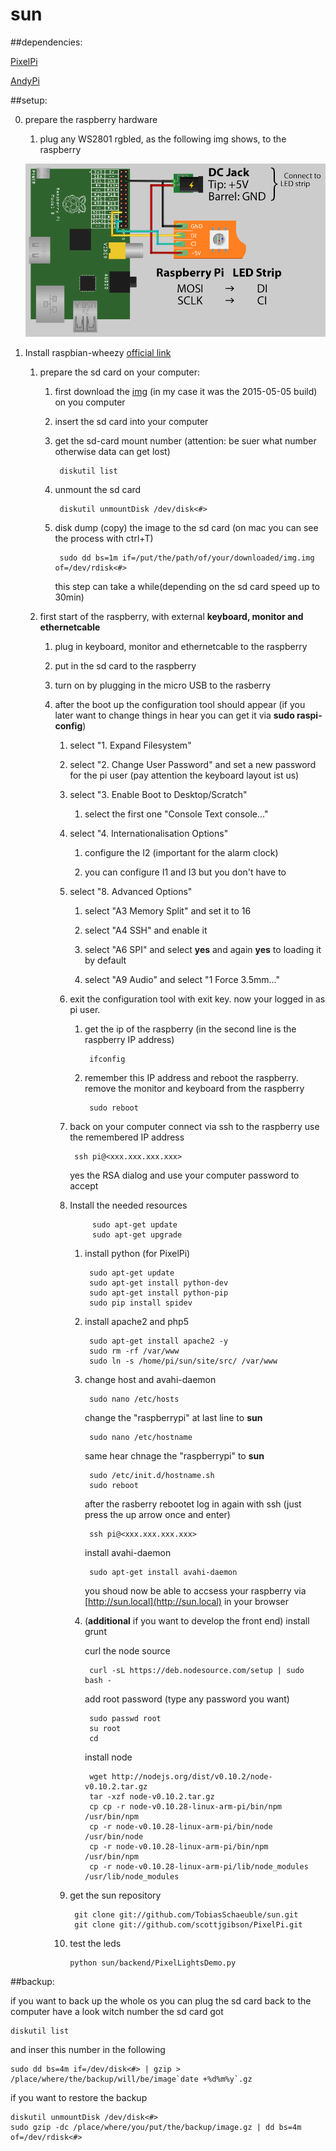# sun

##dependencies:

[PixelPi](https://github.com/scottjgibson/PixelPi)

[AndyPi](http://andypi.co.uk/?page_id=721)

##setup:

0. prepare the raspberry hardware

	1. plug any WS2801 rgbled, as the following img shows, to the raspberry
	
	![image](setup/WS2801.png)

1. Install raspbian-wheezy [official link](https://www.raspberrypi.org/documentation/installation/installing-images/)
	1. prepare the sd card on your computer:
		1. first download the [img](https://downloads.raspberrypi.org/raspbian/images/raspbian-2015-05-07/2015-05-05-raspbian-wheezy.zip) (in my case it was the 2015-05-05 build) on you computer
		2. insert the sd card into your computer
		3. get the sd-card mount number (attention: be suer what number otherwise data can get lost)
		
				diskutil list
			
		4. unmount the sd card
			
				diskutil unmountDisk /dev/disk<#>
			
		5. disk dump (copy) the image to the sd card (on mac you can see the process with ctrl+T) 
		
				sudo dd bs=1m if=/put/the/path/of/your/downloaded/img.img of=/dev/rdisk<#>
				
			this step can take a while(depending on the sd card speed up to 30min)
	
	2. first start of the raspberry, with external **keyboard, monitor and ethernetcable**
			
		1. plug in keyboard, monitor and ethernetcable to the raspberry
		
		2. put in the sd card to the raspberry
		
		3. turn on by plugging in the micro USB to the rasberry
		
		4. after the boot up the configuration tool should appear (if you later want to change things in hear you can get it via **sudo raspi-config**)
			
			1. select "1. Expand Filesystem"
			
			2. select "2. Change User Password" and set a new password for the pi user (pay attention the keyboard layout ist us)
			
			3. select "3. Enable Boot to Desktop/Scratch"
				
				1. select the first one "Console Text console..."
			
			4. select "4. Internationalisation Options"				
				1. configure the I2 (important for the alarm clock)
				
				2. you can configure I1 and I3 but you don't have to
				
			5. select "8. Advanced Options"
			
				1. select "A3 Memory Split" and set it to 16 
				
				2. select "A4 SSH" and enable it
				
				3. select "A6 SPI" and select **yes** and again **yes** to loading it by default 
				
				4. select "A9 Audio" and select "1 Force 3.5mm..."
				
			6. exit the configuration tool with exit key. now your logged in as pi user. 
			
				1. get the ip of the raspberry (in the second line is the raspberry IP address)
					
						ifconfig
				
				2. remember this IP address and reboot the raspberry. remove the monitor and keyboard from the raspberry
					
						sudo reboot
						
			7. back on your computer connect via ssh to the raspberry use the remembered IP address 
				
					ssh pi@<xxx.xxx.xxx.xxx>	
					
				yes the RSA dialog and use your computer password to accept
			
			8. Install the needed resources
			
						sudo apt-get update
						sudo apt-get upgrade
			
				1. install python (for PixelPi)
				
						sudo apt-get update
						sudo apt-get install python-dev
						sudo apt-get install python-pip
						sudo pip install spidev
						
				2. install apache2 and php5
				
						sudo apt-get install apache2 -y
						sudo rm -rf /var/www
						sudo ln -s /home/pi/sun/site/src/ /var/www
						
				3. change host and avahi-daemon
				
						sudo nano /etc/hosts
					
					change the "raspberrypi" at last line to **sun**
					
						sudo nano /etc/hostname
						
					same hear chnage the "raspberrypi" to **sun**
					
						sudo /etc/init.d/hostname.sh
						sudo reboot	
						
					after the rasberry rebootet log in again with ssh (just press the up arrow once and enter)
					
						ssh pi@<xxx.xxx.xxx.xxx>
						
					install avahi-daemon
					
						sudo apt-get install avahi-daemon
						
					you shoud now be able to accsess your raspberry via [http://sun.local](http://sun.local) in your browser
						
				2. (**additional** if you want to develop the front end) install grunt
				
					curl the node source
					
						curl -sL https://deb.nodesource.com/setup | sudo bash -
					
					add root password (type any password you want) 
					
						sudo passwd root 
						su root
						cd
					
					install node 
					
						wget http://nodejs.org/dist/v0.10.2/node-v0.10.2.tar.gz
						tar -xzf node-v0.10.2.tar.gz
						cp cp -r node-v0.10.28-linux-arm-pi/bin/npm /usr/bin/npm
						cp -r node-v0.10.28-linux-arm-pi/bin/node /usr/bin/node
						cp -r node-v0.10.28-linux-arm-pi/bin/npm /usr/bin/npm
						cp -r node-v0.10.28-linux-arm-pi/lib/node_modules /usr/lib/node_modules 
						
						
						
			
			9. get the sun repository
			
					git clone git://github.com/TobiasSchaeuble/sun.git
					git clone git://github.com/scottjgibson/PixelPi.git
					
			10. test the leds
			
					python sun/backend/PixelLightsDemo.py
					
##backup: 

if you want to back up the whole os you can plug the sd card back to the computer have a look witch number the sd card got

	diskutil list
	
and inser this number in the following		
		
	sudo dd bs=4m if=/dev/disk<#> | gzip > /place/where/the/backup/will/be/image`date +%d%m%y`.gz

if you want to restore the backup

	diskutil unmountDisk /dev/disk<#>	
	sudo gzip -dc /place/where/you/put/the/backup/image.gz | dd bs=4m of=/dev/rdisk<#>	